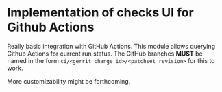 Implementation of checks UI for Github Actions
==================================================

Really basic integration with GitHub Actions. This module allows querying Github Actions for current run status. The GitHub branches **MUST** be named
in the form `ci/<gerrit change id>/<patchset revision>` for this to work.

More customizability might be forthcoming.